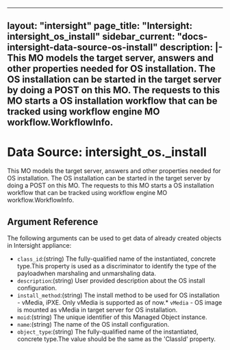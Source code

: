 
---
layout: "intersight"
page_title: "Intersight: intersight_os_install"
sidebar_current: "docs-intersight-data-source-os-install"
description: |-
This MO models the target server, answers and other properties needed for
OS installation. The OS installation can be started in the target server by doing
a POST on this MO.
The requests to this MO starts a OS installation workflow that can be tracked
using workflow engine MO workflow.WorkflowInfo.
---

# Data Source: intersight_os._install
This MO models the target server, answers and other properties needed for
OS installation. The OS installation can be started in the target server by doing
a POST on this MO.
The requests to this MO starts a OS installation workflow that can be tracked
using workflow engine MO workflow.WorkflowInfo.
## Argument Reference
The following arguments can be used to get data of already created objects in Intersight appliance:
* `class_id`:(string) The fully-qualified name of the instantiated, concrete type.This property is used as a discriminator to identify the type of the payloadwhen marshaling and unmarshaling data. 
* `description`:(string) User provided description about the OS install configuration. 
* `install_method`:(string) The install method to be used for OS installation - vMedia, iPXE. Only vMedia is supported as of now.* `vMedia` - OS image is mounted as vMedia in target server for OS installation. 
* `moid`:(string) The unique identifier of this Managed Object instance. 
* `name`:(string) The name of the OS install configuration. 
* `object_type`:(string) The fully-qualified name of the instantiated, concrete type.The value should be the same as the 'ClassId' property. 
